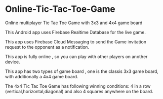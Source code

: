 # Online-Tic-Tac-Toe-Game
Online multiplayer Tic Tac Toe Game with 3x3 and 4x4 game board

This Android app uses Firebase Realtime Database for the live game.

This app uses Firebase Cloud Messaging to send the Game invitation request to the opponent as a notification.

This app is fully online , so you can play with other players on another device.

This app has two types of game board , one is the classis 3x3 game board, with additionally a 4x4 game board.

The 4x4 Tic Tac Toe Game has following winning conditions: 4 in a row (vertical,horizontal,diagonal) and also 4 squares anywhere on the board.
